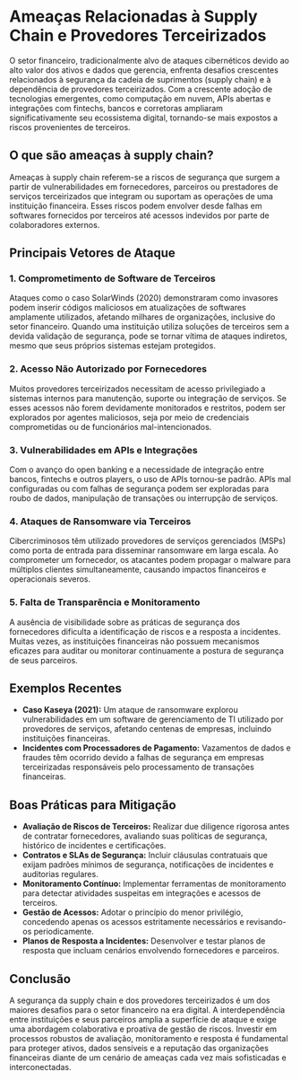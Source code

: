 # Ameaças Relacionadas à Supply Chain e Provedores Terceirizados

O setor financeiro, tradicionalmente alvo de ataques cibernéticos devido ao alto valor dos ativos e dados que gerencia, enfrenta desafios crescentes relacionados à segurança da cadeia de suprimentos (supply chain) e à dependência de provedores terceirizados. Com a crescente adoção de tecnologias emergentes, como computação em nuvem, APIs abertas e integrações com fintechs, bancos e corretoras ampliaram significativamente seu ecossistema digital, tornando-se mais expostos a riscos provenientes de terceiros.

## O que são ameaças à supply chain?

Ameaças à supply chain referem-se a riscos de segurança que surgem a partir de vulnerabilidades em fornecedores, parceiros ou prestadores de serviços terceirizados que integram ou suportam as operações de uma instituição financeira. Esses riscos podem envolver desde falhas em softwares fornecidos por terceiros até acessos indevidos por parte de colaboradores externos.

## Principais Vetores de Ataque

### 1. **Comprometimento de Software de Terceiros**
Ataques como o caso SolarWinds (2020) demonstraram como invasores podem inserir códigos maliciosos em atualizações de softwares amplamente utilizados, afetando milhares de organizações, inclusive do setor financeiro. Quando uma instituição utiliza soluções de terceiros sem a devida validação de segurança, pode se tornar vítima de ataques indiretos, mesmo que seus próprios sistemas estejam protegidos.

### 2. **Acesso Não Autorizado por Fornecedores**
Muitos provedores terceirizados necessitam de acesso privilegiado a sistemas internos para manutenção, suporte ou integração de serviços. Se esses acessos não forem devidamente monitorados e restritos, podem ser explorados por agentes maliciosos, seja por meio de credenciais comprometidas ou de funcionários mal-intencionados.

### 3. **Vulnerabilidades em APIs e Integrações**
Com o avanço do open banking e a necessidade de integração entre bancos, fintechs e outros players, o uso de APIs tornou-se padrão. APIs mal configuradas ou com falhas de segurança podem ser exploradas para roubo de dados, manipulação de transações ou interrupção de serviços.

### 4. **Ataques de Ransomware via Terceiros**
Cibercriminosos têm utilizado provedores de serviços gerenciados (MSPs) como porta de entrada para disseminar ransomware em larga escala. Ao comprometer um fornecedor, os atacantes podem propagar o malware para múltiplos clientes simultaneamente, causando impactos financeiros e operacionais severos.

### 5. **Falta de Transparência e Monitoramento**
A ausência de visibilidade sobre as práticas de segurança dos fornecedores dificulta a identificação de riscos e a resposta a incidentes. Muitas vezes, as instituições financeiras não possuem mecanismos eficazes para auditar ou monitorar continuamente a postura de segurança de seus parceiros.

## Exemplos Recentes

- **Caso Kaseya (2021):** Um ataque de ransomware explorou vulnerabilidades em um software de gerenciamento de TI utilizado por provedores de serviços, afetando centenas de empresas, incluindo instituições financeiras.
- **Incidentes com Processadores de Pagamento:** Vazamentos de dados e fraudes têm ocorrido devido a falhas de segurança em empresas terceirizadas responsáveis pelo processamento de transações financeiras.

## Boas Práticas para Mitigação

- **Avaliação de Riscos de Terceiros:** Realizar due diligence rigorosa antes de contratar fornecedores, avaliando suas políticas de segurança, histórico de incidentes e certificações.
- **Contratos e SLAs de Segurança:** Incluir cláusulas contratuais que exijam padrões mínimos de segurança, notificações de incidentes e auditorias regulares.
- **Monitoramento Contínuo:** Implementar ferramentas de monitoramento para detectar atividades suspeitas em integrações e acessos de terceiros.
- **Gestão de Acessos:** Adotar o princípio do menor privilégio, concedendo apenas os acessos estritamente necessários e revisando-os periodicamente.
- **Planos de Resposta a Incidentes:** Desenvolver e testar planos de resposta que incluam cenários envolvendo fornecedores e parceiros.

## Conclusão

A segurança da supply chain e dos provedores terceirizados é um dos maiores desafios para o setor financeiro na era digital. A interdependência entre instituições e seus parceiros amplia a superfície de ataque e exige uma abordagem colaborativa e proativa de gestão de riscos. Investir em processos robustos de avaliação, monitoramento e resposta é fundamental para proteger ativos, dados sensíveis e a reputação das organizações financeiras diante de um cenário de ameaças cada vez mais sofisticadas e interconectadas.